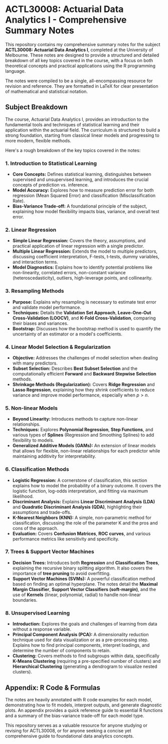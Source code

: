 # ACTL30008: Actuarial Data Analytics I - Comprehensive Summary Notes

This repository contains my comprehensive summary notes for the subject **ACTL30008: Actuarial Data Analytics I**, completed at the University of Melbourne. These notes are designed to provide a structured and detailed breakdown of all key topics covered in the course, with a focus on both theoretical concepts and practical applications using the R programming language.

The notes were compiled to be a single, all-encompassing resource for revision and reference. They are formatted in LaTeX for clear presentation of mathematical and statistical notation.

## Subject Breakdown

The course, Actuarial Data Analytics I, provides an introduction to the fundamental tools and techniques of statistical learning and their application within the actuarial field. The curriculum is structured to build a strong foundation, starting from classical linear models and progressing to more modern, flexible methods.

Here's a rough breakdown of the key topics covered in the notes:

### 1. Introduction to Statistical Learning
* **Core Concepts:** Defines statistical learning, distinguishes between supervised and unsupervised learning, and introduces the crucial concepts of prediction vs. inference.
* **Model Accuracy:** Explores how to measure prediction error for both regression (Mean Squared Error) and classification (Misclassification Rate).
* **Bias-Variance Trade-off:** A foundational principle of the subject, explaining how model flexibility impacts bias, variance, and overall test error.

### 2. Linear Regression
* **Simple Linear Regression:** Covers the theory, assumptions, and practical application of linear regression with a single predictor.
* **Multiple Linear Regression:** Extends the model to multiple predictors, discussing coefficient interpretation, F-tests, t-tests, dummy variables, and interaction terms.
* **Model Diagnostics:** Explains how to identify potential problems like non-linearity, correlated errors, non-constant variance (heteroscedasticity), outliers, high-leverage points, and collinearity.

### 3. Resampling Methods
* **Purpose:** Explains why resampling is necessary to estimate test error and validate model performance.
* **Techniques:** Details the **Validation Set Approach**, **Leave-One-Out Cross-Validation (LOOCV)**, and **K-Fold Cross-Validation**, comparing their biases and variances.
* **Bootstrap:** Discusses how the bootstrap method is used to quantify the uncertainty of an estimator or a model's coefficients.

### 4. Linear Model Selection & Regularization
* **Objective:** Addresses the challenges of model selection when dealing with many predictors.
* **Subset Selection:** Describes **Best Subset Selection** and the computationally efficient **Forward** and **Backward Stepwise Selection** methods.
* **Shrinkage Methods (Regularization):** Covers **Ridge Regression** and **Lasso Regression**, explaining how they shrink coefficients to reduce variance and improve model performance, especially when $p > n$.

### 5. Non-linear Models
* **Beyond Linearity:** Introduces methods to capture non-linear relationships.
* **Techniques:** Explores **Polynomial Regression**, **Step Functions**, and various types of **Splines** (Regression and Smoothing Splines) to add flexibility to models.
* **Generalized Additive Models (GAMs):** An extension of linear models that allows for flexible, non-linear relationships for each predictor while maintaining additivity for interpretability.

### 6. Classification Methods
* **Logistic Regression:** A cornerstone of classification, this section explains how to model the probability of a binary outcome. It covers the logistic function, log-odds interpretation, and fitting via maximum likelihood.
* **Discriminant Analysis:** Explains **Linear Discriminant Analysis (LDA)** and **Quadratic Discriminant Analysis (QDA)**, highlighting their assumptions and trade-offs.
* **K-Nearest Neighbors (KNN):** A simple, non-parametric method for classification, discussing the role of the parameter K and the pros and cons of the approach.
* **Evaluation:** Covers **Confusion Matrices**, **ROC curves**, and various performance metrics like sensitivity and specificity.

### 7. Trees & Support Vector Machines
* **Decision Trees:** Introduces both **Regression** and **Classification Trees**, explaining the recursive binary splitting algorithm. It also covers the importance of **tree pruning** to avoid overfitting.
* **Support Vector Machines (SVMs):** A powerful classification method based on finding an optimal hyperplane. The notes detail the **Maximal Margin Classifier**, **Support Vector Classifiers (soft-margin)**, and the use of **Kernels** (linear, polynomial, radial) to handle non-linear boundaries.

### 8. Unsupervised Learning
* **Introduction:** Explores the goals and challenges of learning from data without a response variable.
* **Principal Component Analysis (PCA):** A dimensionality reduction technique used for data visualization or as a pre-processing step. Explains how to find principal components, interpret loadings, and determine the number of components to retain.
* **Clustering:** Covers methods to find subgroups within data, specifically **K-Means Clustering** (requiring a pre-specified number of clusters) and **Hierarchical Clustering** (generating a dendrogram to visualize nested clusters).

## Appendix: R Code & Formulas

The notes are heavily annotated with R code examples for each model, demonstrating how to fit models, interpret outputs, and generate diagnostic plots. An appendix provides a quick reference guide to essential R functions and a summary of the bias-variance trade-off for each model type.

This repository serves as a valuable resource for anyone studying or revising for ACTL30008, or for anyone seeking a concise yet comprehensive guide to foundational data analytics concepts.
